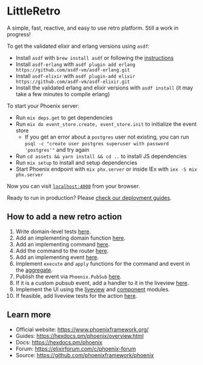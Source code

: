 # LittleRetro

A simple, fast, reactive, and easy to use retro platform. Still a work in progress!

To get the validated elixir and erlang versions using `asdf`:
  * Install `asdf` with `brew install asdf` or following the [instructions](https://asdf-vm.com/guide/getting-started.html)
  * Install `asdf-erlang` with `asdf plugin add erlang https://github.com/asdf-vm/asdf-erlang.git`
  * Install `asdf-elixir` with `asdf plugin-add elixir https://github.com/asdf-vm/asdf-elixir.git`
  * Install the validated erlang and elixir versions with `asdf install` (it may take a few minutes to compile erlang)

To start your Phoenix server:

  * Run `mix deps.get` to get dependencies
  * Run `mix do event_store.create, event_store.init` to initialize the event store
    * If you get an error about a `postgres` user not existing, you can run `psql -c "create user postgres superuser with password 'postgres'"` and try again
  * Run `cd assets && yarn install && cd ..` to install JS dependencies
  * Run `mix setup` to install and setup dependencies
  * Start Phoenix endpoint with `mix phx.server` or inside IEx with `iex -S mix phx.server`

Now you can visit [`localhost:4000`](http://localhost:4000) from your browser.

Ready to run in production? Please [check our deployment guides](https://hexdocs.pm/phoenix/deployment.html).

## How to add a new retro action

1. Write domain-level tests [here](test/little_retro/retros_test.exs).
1. Add an implementing domain function [here](lib/little_retro/retros.ex).
1. Add an implementing command [here](lib/little_retro/retros/commands).
1. Add the command to the router [here](lib/little_retro/retros/router.ex).
1. Add an implementing event [here](lib/little_retro/retros/events).
1. Implement `execute` and `apply` functions for the command and event in the [aggregate](lib/little_retro/aggregates/retro.ex).
1. Publish the event via `Phoenix.PubSub` [here](lib/little_retro/retros/event_handlers/retro_pub_sub.ex).
1. If it is a custom pubsub event, add a handler to it in the liveview [here](lib/little_retro_web/live/retro_live.ex).
1. Implement the UI using the [liveview](lib/little_retro_web/live/retro_live.ex) and [component](lib/little_retro_web/components/retro_components.ex) modules.
1. If feasible, add liveview tests for the action [here](test/little_retro_web/live/retro_live_test.exs).

## Learn more

  * Official website: https://www.phoenixframework.org/
  * Guides: https://hexdocs.pm/phoenix/overview.html
  * Docs: https://hexdocs.pm/phoenix
  * Forum: https://elixirforum.com/c/phoenix-forum
  * Source: https://github.com/phoenixframework/phoenix
